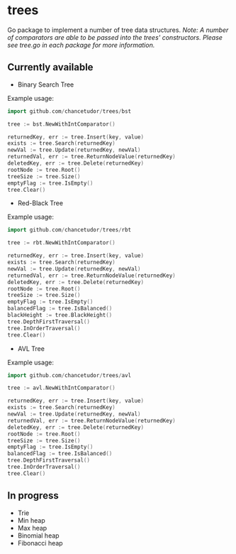 # trees
Go package to implement a number of tree data structures.
*Note: A number of comparators are able to be passed into the trees' constructors. Please see tree.go in each package for more information.*

## Currently available
- Binary Search Tree

Example usage:
```go
import github.com/chancetudor/trees/bst

tree := bst.NewWithIntComparator()

returnedKey, err := tree.Insert(key, value)
exists := tree.Search(returnedKey)
newVal := tree.Update(returnedKey, newVal)
returnedVal, err := tree.ReturnNodeValue(returnedKey)
deletedKey, err := tree.Delete(returnedKey)
rootNode := tree.Root()
treeSize := tree.Size()
emptyFlag := tree.IsEmpty()
tree.Clear()
```

- Red-Black Tree

Example usage:
```go
import github.com/chancetudor/trees/rbt

tree := rbt.NewWithIntComparator()

returnedKey, err := tree.Insert(key, value)
exists := tree.Search(returnedKey)
newVal := tree.Update(returnedKey, newVal)
returnedVal, err := tree.ReturnNodeValue(returnedKey)
deletedKey, err := tree.Delete(returnedKey)
rootNode := tree.Root()
treeSize := tree.Size()
emptyFlag := tree.IsEmpty()
balancedFlag := tree.IsBalanced()
blackHeight := tree.BlackHeight()
tree.DepthFirstTraversal()
tree.InOrderTraversal()
tree.Clear()
```

- AVL Tree

Example usage:
```go
import github.com/chancetudor/trees/avl

tree := avl.NewWithIntComparator()

returnedKey, err := tree.Insert(key, value)
exists := tree.Search(returnedKey)
newVal := tree.Update(returnedKey, newVal)
returnedVal, err := tree.ReturnNodeValue(returnedKey)
deletedKey, err := tree.Delete(returnedKey)
rootNode := tree.Root()
treeSize := tree.Size()
emptyFlag := tree.IsEmpty()
balancedFlag := tree.IsBalanced()
tree.DepthFirstTraversal()
tree.InOrderTraversal()
tree.Clear()
```

## In progress
- Trie
- Min heap
- Max heap
- Binomial heap
- Fibonacci heap
